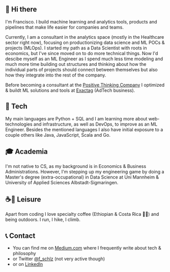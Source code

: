 ## 👋 Hi there

<!--
**fschlz/fschlz** is a ✨ _special_ ✨ repository because its `README.md` (this file) appears on your GitHub profile.

Here are some ideas to get you started:

- 🔭 I’m currently working on ...
- 🌱 I’m currently learning ...
- 👯 I’m looking to collaborate on ...
- 🤔 I’m looking for help with ...
- 💬 Ask me about ...
- 📫 How to reach me: ...
- 😄 Pronouns: ...
- ⚡ Fun fact: ...
-->

I'm Francisco.
I build machine learning and analytics tools, products and pipelines that make life easier for companies and teams.

Currently, I am a consultant in the analytics space (mostly in the Healthcare sector right now), focusing on productionizing data science and ML POCs & projects (MLOps).
I started my path as a Data Scientist with roots in economics, but I've since moved on to do more technical things.
Now I'd descibe myself as an ML Engineer as I spend much less time modeling and much more time building out structures and thinking about how the individual parts of projects should connect between themselves but also how they integrate into the rest of the company.

Before becoming a consultant at the [Positive Thinking Company](https://positivethinking.tech) I optimized & buildt ML solutions and tools at [Exactag](https://exactag.com) (AdTech business).

## 🤖 Tech

My main languages are Python + SQL and I am learning more about web-technologies and infrastructure, as well as DevOps, to improve as an ML Engineer.
Besides the mentioned languages I also have initial exposure to a couple others like Java, JavaScript, Scala and Go.

## 🎓 Academia

I'm not native to CS, as my background is in Economics & Business Administrations.
However, I'm stepping up my engineering game by doing a Master's degree (extra-occupational) in Data Science at Uni Mannheim & University of Applied Sciences Albstadt-Sigmaringen.

## ☕️🌲 Leisure

Apart from coding I love specialty coffee (Ethiopian & Costa Rica 👌🏼) and being outdoors. I run, I hike, I climb.

## 📞 Contact

- You can find me on [Medium.com](https://fschulz.medium.com) where I frequently write about tech & philosophy
- or Twitter [@f_schlz](https://twitter.com/f_schlz) (not very active though)
- or on [LinkedIn](https://www.linkedin.com/in/francisco-schulz/)
